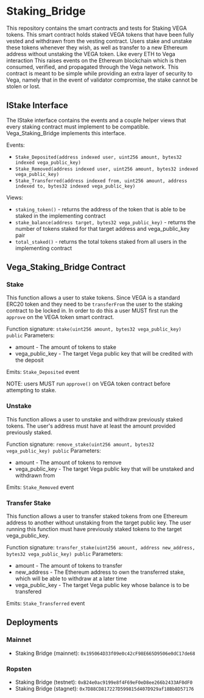 # Staking_Bridge

This repository contains the smart contracts and tests for Staking VEGA tokens. This smart contract holds staked VEGA tokens that have been fully vested and withdrawn from the vesting contract. Users stake and unstake these tokens whenever they wish, as well as transfer to a new Ethereum address without unstaking the VEGA token. Like every ETH to Vega interaction This raises events on the Ethereum blockchain which is then consumed, verified, and propagated through the Vega network. This contract is meant to be simple while providing an extra layer of security to Vega, namely that in the event of validator compromise, the stake cannot be stolen or lost.

## IStake Interface
The IStake interface contains the events and a couple helper views that every staking contract must implement to be compatible.
Vega_Staking_Bridge implements this interface.

Events:
* `Stake_Deposited(address indexed user, uint256 amount, bytes32 indexed vega_public_key)`
* `Stake_Removed(address indexed user, uint256 amount, bytes32 indexed vega_public_key)`
* `Stake_Transferred(address indexed from, uint256 amount, address indexed to, bytes32 indexed vega_public_key)`

Views:
* `staking_token()` - returns the address of the token that is able to be staked in the implementing contract
* `stake_balance(address target, bytes32 vega_public_key)` - returns the number of tokens staked for that target address and vega_public_key pair
* `total_staked()` - returns the total tokens staked from all users in the implementing contract

## Vega_Staking_Bridge Contract
### Stake
This function allows a user to stake tokens. Since VEGA is a standard ERC20 token and they need to be `transferFrom` the user to the staking contract to be locked in. In order to do this a user MUST first run the `approve` on the VEGA token smart contract.

Function signature: `stake(uint256 amount, bytes32 vega_public_key) public`
Parameters:
* amount - The amount of tokens to stake
* vega_public_key - The target Vega public key that will be credited with the deposit

Emits: `Stake_Deposited` event

NOTE: users MUST run `approve()` on VEGA token contract before attempting to stake.

### Unstake
This function allows a user to unstake and withdraw previously staked tokens. The user's address must have at least the amount provided previously staked.

Function signature: `remove_stake(uint256 amount, bytes32 vega_public_key) public`
Parameters:
* amount - The amount of tokens to remove
* vega_public_key - The target Vega public key that will be unstaked and withdrawn from

Emits: `Stake_Removed` event

### Transfer Stake
This function allows a user to transfer staked tokens from one Ethereum address to another without unstaking from the target public key. The user running this function must have previously staked tokens to the target vega_public_key.

Function signature: `transfer_stake(uint256 amount, address new_address, bytes32 vega_public_key) public`
Parameters:
* amount - The amount of tokens to transfer
* new_address - The Ethereum address to own the transferred stake, which will be able to withdraw at a later time
* vega_public_key - The target Vega public key whose balance is to be transfered

Emits: `Stake_Transferred` event


## Deployments

### Mainnet 
* Staking Bridge (mainnet): `0x195064D33f09e0c42cF98E665D9506e0dC17de68`

### Ropsten
* Staking Bridge (testnet): `0xB24e0ac9199e8f4F69eF0eD8ee266b2433AF0dF0`
* Staking Bridge (stagnet): `0x7D88CD817227D599815d407D929af18Bb8D57176`
